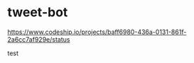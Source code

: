 tweet-bot
=========

https://www.codeship.io/projects/baff6980-436a-0131-861f-2a6cc7af929e/status

test